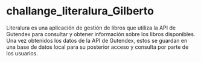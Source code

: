 # challange_literalura_Gilberto
Literalura es una aplicación de gestión de libros que utiliza la API de Gutendex para consultar y obtener información sobre los libros disponibles. Una vez obtenidos los datos de la API de Gutendex, estos se guardan en una base de datos local para su posterior acceso y consulta por parte de los usuarios.
